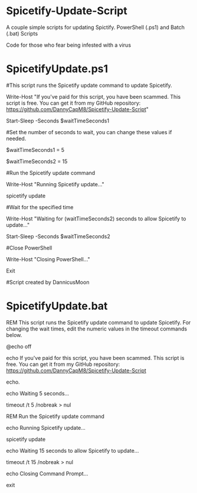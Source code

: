 # Spicetify-Update-Script
A couple simple scripts for updating Spictify.
PowerShell (.ps1) and Batch (.bat) Scripts


Code for those who fear being infested with a virus

# SpicetifyUpdate.ps1

#This script runs the Spicetify update command to update Spicetify.

Write-Host "If you've paid for this script, you have been scammed. This script is free. You can get it from my GitHub repository: https://github.com/DannyCapM8/Spicetify-Update-Script"

Start-Sleep -Seconds $waitTimeSeconds1

#Set the number of seconds to wait, you can change these values if needed.

$waitTimeSeconds1 = 5

$waitTimeSeconds2 = 15

#Run the Spicetify update command

Write-Host "Running Spicetify update..."

spicetify update

#Wait for the specified time

Write-Host "Waiting for $($waitTimeSeconds2) seconds to allow Spicetify to update..."

Start-Sleep -Seconds $waitTimeSeconds2

#Close PowerShell

Write-Host "Closing PowerShell..."

Exit

#Script created by DannicusMoon


# SpicetifyUpdate.bat

REM This script runs the Spicetify update command to update Spicetify. For changing the wait times, edit the numeric values in the timeout commands below. 

@echo off

echo If you've paid for this script, you have been scammed. This script is free. You can get it from my GitHub repository: https://github.com/DannyCapM8/Spicetify-Update-Script

echo.

echo Waiting 5 seconds...

timeout /t 5 /nobreak > nul

REM Run the Spicetify update command

echo Running Spicetify update...

spicetify update

echo Waiting 15 seconds to allow Spicetify to update...

timeout /t 15 /nobreak > nul

echo Closing Command Prompt...

exit
